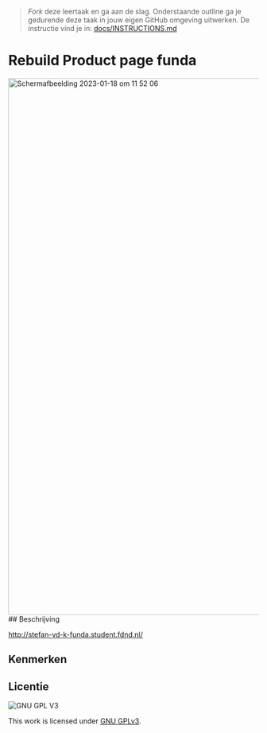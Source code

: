 > _Fork_ deze leertaak en ga aan de slag. Onderstaande outline ga je gedurende deze taak in jouw eigen GitHub omgeving uitwerken. De instructie vind je in: [docs/INSTRUCTIONS.md](docs/INSTRUCTIONS.md)

# Rebuild Product page funda 
<!-- Geef je project een titel en schrijf in één zin wat het is -->
<img width="1080" alt="Schermafbeelding 2023-01-18 om 11 52 06" src="https://user-images.githubusercontent.com/89298385/213870236-7b9db928-2b56-47a6-99f5-04fd0bc801e6.png">
## Beschrijving
<!-- In de Beschrijving staat hoe je project er uit ziet, hoe het werkt en wat je er mee kan. -->

<!-- Voeg een mooie poster visual toe 📸 -->
<!-- Voeg een link toe naar Github Pages 🌐-->
http://stefan-vd-k-funda.student.fdnd.nl/

## Kenmerken
<!-- Bij Kenmerken staat welke technieken zijn gebruikt en hoe. Wat is de HTML structuur? Wat zijn de belangrijkste dingen in CSS? Wat is er met JS gedaan en hoe? -->



## Licentie

![GNU GPL V3](https://www.gnu.org/graphics/gplv3-127x51.png)

This work is licensed under [GNU GPLv3](./LICENSE).
